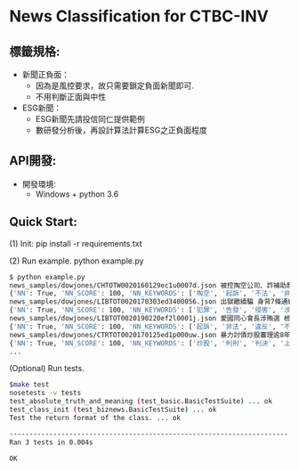 # News Classification for CTBC-INV

## 標籤規格:
- 新聞正負面：
    - 因為是風控要求，故只需要鎖定負面新聞即可.
    - 不用判斷正面與中性
- ESG新聞：
    - ESG新聞先請投信同仁提供範例
    - 數研發分析後，再設計算法計算ESG之正負面程度

## API開發:
- 開發環境:
    - Windows + python 3.6

## Quick Start:
(1) Init: 
pip install -r requirements.txt

(2) Run example.
python example.py
```bash
$ python example.py
news_samples/dowjones/CHTOTW0020160129ec1u0007d.json 被控掏空公司、詐補助款、買盜伐木 悠活前董座涉詐 獲利上億元
{'NN': True, 'NN_SCORE': 100, 'NN_KEYWORDS': ['掏空', '起訴', '不法', '非法', '背信', '挪用', '涉案', '虛報', '詐取', '傷害', '違反', '檢察'], 'ESG': False, 'ESG_SCORE': 0}
news_samples/dowjones/LIBTOT0020170303ed3400056.json 出獄繼續騙 身背7條通緝
{'NN': True, 'NN_SCORE': 100, 'NN_KEYWORDS': ['犯罪', '告發', '侵害', '涉嫌', '起訴', '判刑', '判決', '判處', '指控', '控告', '殺害', '被告', '撤銷', '誘騙', '檢察'], 'ESG': False, 'ESG_SCORE': 0}
news_samples/dowjones/LIBTOT0020190220ef2l0001j.json 愛國同心會長涉賄選 檢不排除有中資
{'NN': True, 'NN_SCORE': 100, 'NN_KEYWORDS': ['起訴', '非法', '違反', '不法', '犯罪', '賄賂', '檢舉'], 'ESG': False, 'ESG_SCORE': 0}
news_samples/dowjones/CTRTOT0020170125ed1p000uw.json 暴力討債炒股審理逾8年 鄒興華16人減刑
{'NN': True, 'NN_SCORE': 100, 'NN_KEYWORDS': ['炒股', '判刑', '判決', '上訴', '地下錢莊', '侵害', '起訴', '有罪', '涉案', '被告', '違反', '罰金'], 'ESG': False, 'ESG_SCORE': 0}
...
```


(Optional) Run tests.
```bash
$make test
nosetests -v tests
test_absolute_truth_and_meaning (test_basic.BasicTestSuite) ... ok
test_class_init (test_biznews.BasicTestSuite) ... ok
Test the return format of the class. ... ok

----------------------------------------------------------------------
Ran 3 tests in 0.004s

OK
```
